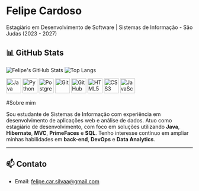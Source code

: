 # Felipe Cardoso

Estagiário em Desenvolvimento de Software | Sistemas de Informação - São Judas (2023 - 2027)

## 📊 GitHub Stats

![Felipe's GitHub Stats](https://github-readme-stats.vercel.app/api?username=felipeazr&show_icons=true&theme=tokyonight)  ![Top Langs](https://github-readme-stats.vercel.app/api/top-langs/?username=felipeazr&layout=compact&theme=tokyonight)

<p align="left">
  <img src="https://cdn.jsdelivr.net/gh/devicons/devicon/icons/java/java-original.svg" alt="Java" width="40" height="40"/>
  <img src="https://cdn.jsdelivr.net/gh/devicons/devicon/icons/python/python-original.svg" alt="Python" width="40" height="40"/>
  <img src="https://cdn.jsdelivr.net/gh/devicons/devicon/icons/postgresql/postgresql-original.svg" alt="PostgreSQL" width="40" height="40"/>
  <img src="https://cdn.jsdelivr.net/gh/devicons/devicon/icons/git/git-original.svg" alt="Git" width="40" height="40"/>
  <img src="https://cdn.jsdelivr.net/gh/devicons/devicon/icons/github/github-original.svg" alt="GitHub" width="40" height="40"/>
  <img src="https://cdn.jsdelivr.net/gh/devicons/devicon/icons/html5/html5-original.svg" alt="HTML5" width="40" height="40"/>
  <img src="https://cdn.jsdelivr.net/gh/devicons/devicon/icons/css3/css3-original.svg" alt="CSS3" width="40" height="40"/>
  <img src="https://cdn.jsdelivr.net/gh/devicons/devicon/icons/javascript/javascript-original.svg" alt="JavaScript" width="40" height="40"/>
</p>

#Sobre mim

Sou estudante de Sistemas de Informação com experiência em desenvolvimento de aplicações web e análise de dados. Atuo como estagiário de desenvolvimento, com foco em soluções utilizando **Java**, **Hibernate**, **MVC**, **PrimeFaces** e **SQL**. Tenho interesse contínuo em ampliar minhas habilidades em **back-end**, **DevOps** e **Data Analytics**.

---
## 📫 Contato

- Email: felipe.car.silvaa@gmail.com  
